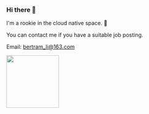 ### Hi there 👋

I'm a rookie in the cloud native space. 🌱

You can contact me if you have a suitable job posting.

Email: bertram_li@163.com



<img align="" height="137px" src="https://github-readme-stats.vercel.app/api?username=mayooot&hide_title=true&hide_border=true&show_icons=true&include_all_commits=true&line_height=21" />

<!--
<img align="" height="137px" src="https://github-readme-stats.vercel.app/api/top-langs/?username=mayooot&hide_title=true&hide_border=true&layout=compact" />
-->
